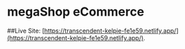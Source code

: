 # megaShop eCommerce
##Live Site:
[https://transcendent-kelpie-fe1e59.netlify.app/](https://transcendent-kelpie-fe1e59.netlify.app/).
